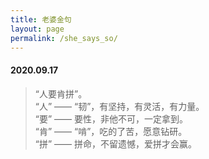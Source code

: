```yaml
---
title: 老婆金句
layout: page
permalink: /she_says_so/
---
```



#### 2020.09.17
> “人要肯拼”。  
“人” —— “韧”，有坚持，有灵活，有力量。  
“要” —— 要性，非他不可，一定拿到。  
“肯” —— “啃”，吃的了苦，愿意钻研。  
“拼” —— 拼命，不留遗憾，爱拼才会赢。  
